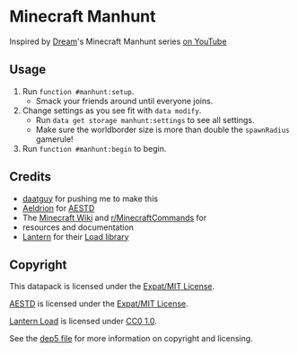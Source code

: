 <!--
SPDX-FileCopyrightText: 2020 Nathaniel Fitzenrider

SPDX-License-Identifier: MIT
-->

# Minecraft Manhunt
Inspired by [Dream]'s Minecraft Manhunt series [on YouTube][mcmanhunt-yt]

[Dream]: //www.youtube.com/c/Dreamm
[mcmanhunt-yt]: //www.youtube.com/playlist?list=PLChiKQUYPsJ9_ZXHeT287Ry2tIX1AiSkq

## Usage
1. Run `function #manhunt:setup`.
    - Smack your friends around until everyone joins.
2. Change settings as you see fit with `data modify`.
    - Run `data get storage manhunt:settings` to see all settings.
    - Make sure the worldborder size is more than double the `spawnRadius`
    gamerule!
3. Run `function #manhunt:begin` to begin.

## Credits
- [daatguy](//github.com/daatguy) for pushing me to make this
- [Aeldrion] for [AESTD]
- The [Minecraft Wiki](//minecraft.gamepedia.com/) and [r/MinecraftCommands] for
- resources and documentation
- [Lantern] for their [Load library][Lantern Load]

[r/MinecraftCommands]: //reddit.com/r/MinecraftCommands

## Copyright
This datapack is licensed under the [Expat/MIT License](LICENSE).

[AESTD] is licensed under the [Expat/MIT License](LICENSES/MIT.txt).

[Lantern Load] is licensed under [CC0 1.0](LICENSES/CC0-1.0.txt).

See the [dep5 file](.reuse/dep5) for more information on copyright and
licensing.

[Aeldrion]: //github.com/Aeldrion
[Lantern]: //github.com/LanternMC
[AESTD]: //github.com/Aeldrion/AESTD
[Lantern Load]: //github.com/LanternMC/Load

